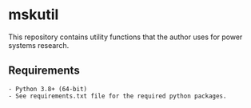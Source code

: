# **mskutil**

This repository contains utility functions that the author uses for power systems research.

## Requirements
    - Python 3.8+ (64-bit)
    - See requirements.txt file for the required python packages.
